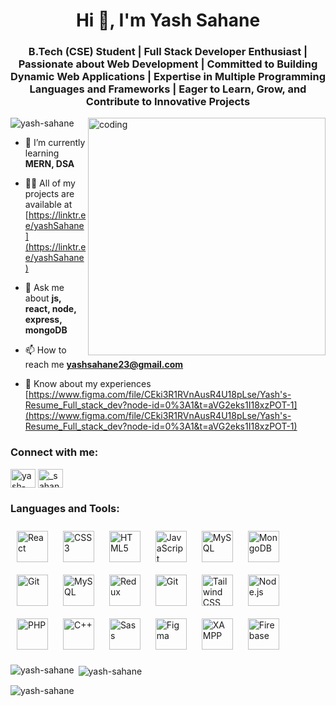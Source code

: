 <body>
<h1 align="center">Hi 👋, I'm Yash Sahane</h1>
<h3 align="center">B.Tech (CSE) Student | Full Stack Developer Enthusiast | Passionate about Web Development | Committed to Building Dynamic Web Applications | Expertise in Multiple Programming Languages and Frameworks | Eager to Learn, Grow, and Contribute to Innovative Projects</h3>

<img align='right' alt='coding' width='380' src='https://camo.githubusercontent.com/5ddf73ad3a205111cf8c686f687fc216c2946a75005718c8da5b837ad9de78c9/68747470733a2f2f7468756d62732e6766796361742e636f6d2f4576696c4e657874446576696c666973682d736d616c6c2e676966'>

<p align="left"> <img src="https://komarev.com/ghpvc/?username=yash-sahane&label=Profile%20views&color=0e75b6&style=flat" alt="yash-sahane" /> </p>

- 🌱 I’m currently learning **MERN, DSA**

- 👨‍💻 All of my projects are available at [https://linktr.ee/yashSahane](https://linktr.ee/yashSahane)

- 💬 Ask me about **js, react, node, express, mongoDB**

- 📫 How to reach me **yashsahane23@gmail.com**

- 📄 Know about my experiences [https://www.figma.com/file/CEki3R1RVnAusR4U18pLse/Yash's-Resume_Full_stack_dev?node-id=0%3A1&t=aVG2eks1I18xzPOT-1](https://www.figma.com/file/CEki3R1RVnAusR4U18pLse/Yash's-Resume_Full_stack_dev?node-id=0%3A1&t=aVG2eks1I18xzPOT-1)

<h3 align="left">Connect with me:</h3>
<p align="left">
<a href="https://linkedin.com/in/yash-sahane" target="blank"><img align="center" alt="yash-sahane" height="30" width="40" /></a>
<a href="https://instagram.com/_sahane_yash_" target="blank"><img align="center" src="https://raw.githubusercontent.com/rahuldkjain/github-profile-readme-generator/master/src/images/icons/Social/instagram.svg" alt="_sahane_yash_" height="30" width="40" /></a>
</p>

<h3 align="left">Languages and Tools:</h3>
<p align="left"> <a href="https://reactjs.org/" target="_blank"><img style="margin: 10px" src="https://profilinator.rishav.dev/skills-assets/react-original-wordmark.svg" alt="React" height="50" /></a>  
<a href="https://www.w3schools.com/css/" target="_blank"><img style="margin: 10px" src="https://profilinator.rishav.dev/skills-assets/css3-original-wordmark.svg" alt="CSS3" height="50" /></a>  
<a href="https://en.wikipedia.org/wiki/HTML5" target="_blank"><img style="margin: 10px" src="https://profilinator.rishav.dev/skills-assets/html5-original-wordmark.svg" alt="HTML5" height="50" /></a>  
<a href="https://www.javascript.com/" target="_blank"><img style="margin: 10px" src="https://profilinator.rishav.dev/skills-assets/javascript-original.svg" alt="JavaScript" height="50" /></a>  
<a href="https://www.mysql.com/" target="_blank"><img style="margin: 10px" src="https://profilinator.rishav.dev/skills-assets/mysql-original-wordmark.svg" alt="MySQL" height="50" /></a>  
  <a href="https://www.mongodb.com/" target="_blank"><img style="margin: 10px" src="https://profilinator.rishav.dev/skills-assets/mongodb-original-wordmark.svg" alt="MongoDB" height="50" /></a>  
<a href="https://github.com/" target="_blank"><img style="margin: 10px" src="https://profilinator.rishav.dev/skills-assets/git-scm-icon.svg" alt="Git" height="50" /></a>  
<a href="https://www.mysql.com/" target="_blank"><img style="margin: 10px" src="https://profilinator.rishav.dev/skills-assets/mysql-original-wordmark.svg" alt="MySQL" height="50" /></a>  
<a href="https://redux.js.org/" target="_blank"><img style="margin: 10px" src="https://profilinator.rishav.dev/skills-assets/redux-original.svg" alt="Redux" height="50" /></a>  
<a href="https://github.com/" target="_blank"><img style="margin: 10px" src="https://profilinator.rishav.dev/skills-assets/git-scm-icon.svg" alt="Git" height="50" /></a>  
<a href="https://www.tailwindcss.com/" target="_blank"><img style="margin: 10px" src="https://profilinator.rishav.dev/skills-assets/tailwindcss.svg" alt="Tailwind CSS" height="50" /></a>  
<a href="https://nodejs.org/" target="_blank"><img style="margin: 10px" src="https://profilinator.rishav.dev/skills-assets/nodejs-original-wordmark.svg" alt="Node.js" height="50" /></a>  
<a href="https://www.php.net/" target="_blank"><img style="margin: 10px" src="https://profilinator.rishav.dev/skills-assets/php-original.svg" alt="PHP" height="50" /></a>  
<a href="https://www.cplusplus.com/" target="_blank"><img style="margin: 10px" src="https://profilinator.rishav.dev/skills-assets/cplusplus-original.svg" alt="C++" height="50" /></a>  
<a href="https://sass-lang.com/" target="_blank"><img style="margin: 10px" src="https://profilinator.rishav.dev/skills-assets/sass-original.svg" alt="Sass" height="50" /></a>  
<a href="https://www.figma.com/" target="_blank"><img style="margin: 10px" src="https://profilinator.rishav.dev/skills-assets/figma-icon.svg" alt="Figma" height="50" /></a>  
<a href="https://www.apachefriends.org/" target="_blank"><img style="margin: 10px" src="https://profilinator.rishav.dev/skills-assets/xampp.png" alt="XAMPP" height="50" /></a>  
<a href="https://firebase.google.com/" target="_blank"><img style="margin: 10px" src="https://profilinator.rishav.dev/skills-assets/firebase.png" alt="Firebase" height="50" /></a>   </p>

<p><img align="left" src="https://github-readme-stats.vercel.app/api/top-langs?username=yash-sahane&show_icons=true&locale=en&layout=compact" alt="yash-sahane" /></p>

<p>&nbsp;<img align="center" src="https://github-readme-stats.vercel.app/api?username=yash-sahane&show_icons=true&locale=en" alt="yash-sahane" /></p>

<p><img align="center" src="https://github-readme-streak-stats.herokuapp.com/?user=yash-sahane&" alt="yash-sahane" /></p>
</body>
